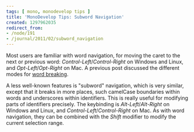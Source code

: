 ```yaml
---
tags: [ mono, monodevelop tips ]
title: 'MonoDevelop Tips: Subword Navigation'
created: 1297962035
redirect_from:
- /node/191
- /journal/2011/02/subword_navigation
---
```

Most users are familiar with word navigation, for moving the caret to the next
or previous word: _Control-Left_/_Control-Right_ on Windows and Linux, and
_Opt-Left_/_Opt-Right_ on Mac. A previous post discussed the different modes for
[word breaking](/journal/2011/02/monodevelop_tips_word_breaking).<!--break-->

A less well-known features is "subword" navigation, which is very similar,
except that it breaks in more places, such camelCase boundaries within words and
underscores within identifiers. This is really useful for modifying parts of
identifiers precisely. The keybinding is _Alt-Left_/_Alt-Right_ on Windows and
Linux, and _Control-Left_/_Control-Right_ on Mac. As with word navigation, they
can be combined with the _Shift_ modifier to modify the current selection range.